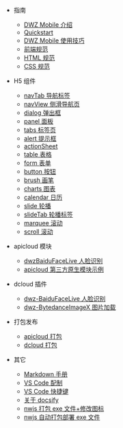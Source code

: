 - 指南

  - [DWZ Mobile 介绍](README.md)
  - [Quickstart](doc/Quickstart.md)
  - [DWZ Mobile 使用技巧](doc/h5/dwz_manual.md)
  - [前端规范](doc/h5/specification/web_specification.md)
  - [HTML 规范](doc/h5/specification/HTML.md)
  - [CSS 规范](doc/h5/specification/CSS.md)

- H5 组件

  - [navTab 导航标签](doc/h5/widget/navTab.md)
  - [navView 侧滑导航页](doc/h5/widget/navView.md)
  - [dialog 弹出框](doc/h5/widget/dialog.md)
  - [panel 面板](doc/h5/widget/panel.md)
  - [tabs 标签页](doc/h5/widget/tabs.md)
  - [alert 提示框](doc/h5/widget/alert.md)
  - [actionSheet](doc/h5/widget/actionSheet.md)
  - [table 表格](doc/h5/widget/table.md)
  - [form 表单](doc/h5/widget/form.md)
  - [button 按钮](doc/h5/widget/button.md)
  - [brush 画笔](doc/h5/widget/brush.md)
  - [charts 图表](doc/h5/widget/charts.md)
  - [calendar 日历](doc/h5/widget/calendar.md)
  - [slide 轮播](doc/h5/widget/slide.md)
  - [slideTab 轮播标签](doc/h5/widget/slideTab.md)
  - [marquee 滚动](doc/h5/widget/marquee.md)
  - [scroll 滚动](doc/h5/widget/scroll.md)

  <!-- - [组件设计](doc/h5/widget/widget.md) -->

- apicloud 模块

  - [dwzBaiduFaceLive 人脸识别](doc/apicloud/dwzBaiduFaceLive/doc.md)
  - [apicloud 第三方原生模块示例](doc/apicloud/OtherModule.md)

- dcloud 插件

  - [dwz-BaiduFaceLive 人脸识别](doc/dcloud/dwzBaiduFaceLive/doc.md)
  - [dwz-BytedanceImageX 图片加载](doc/dcloud/dwzBytedanceImageX/doc.md)

- 打包发布

  - [apicloud 打包](doc/apicloud/package.md)
  - [dcloud 打包](doc/dcloud/package.md)

- 其它

  - [Markdown 手册](doc/other/markdown.md)
  - [VS Code 配制](doc/vscode/settings.md)
  - [VS Code 快捷键](doc/vscode/keyboard.md)
  - [关于 docsify](doc/other/docsify.md)
  - [nwjs 打包 exe 文件+修改图标](doc/nwjs/usage.md)
  - [nwjs 自动打包部署 exe 文件](doc/nwjs/package.md)
  <!-- - [案例视频展示](doc/video/ppt.md) -->
